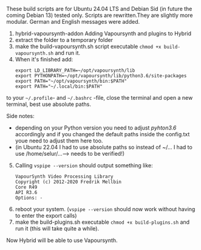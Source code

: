 These build scripts are for Ubuntu 24.04 LTS and Debian Sid (in future the coming Debian 13) tested only.
Scripts are rewritten.They are slightly more modular. German and English messages were added.

1. hybrid-vapoursynth-addon
Adding Vapoursynth and plugins to Hybrid
2. extract the folder to a temporary folder
3. make the build-vapoursynth.sh script executable `chmod +x build-vapoursynth.sh` and run it.
4. When it's finished add:
    ```
    export LD_LIBRARY_PATH=~/opt/vapoursynth/lib
    export PYTHONPATH=~/opt/vapoursynth/lib/python3.6/site-packages
    export PATH="~/opt/vapoursynth/bin:$PATH"
    export PATH="~/.local/bin:$PATH"
    ```
  to your `~/.profile`- and `~/.bashrc` -file, close the terminal and open a new terminal, best use absolute paths.
  
  Side notes:
  * depending on your Python version you need to adjust _pyhton3.6_ accordingly and if you changed the default paths inside the config.txt youe need to adjust them here too.
  * (in Ubuntu 22.04 I had to use absolute paths so instead of ~/... I had to use /home/selur/...--> needs to be verified!)

5. Calling `vspipe --version` should output something like:
    ```
    VapourSynth Video Processing Library
    Copyright (c) 2012-2020 Fredrik Mellbin
    Core R49
    API R3.6
    Options: -
    ```
6. reboot your system.
(`vspipe --version` should now work without having to enter the export calls)
7. make the build-plugins.sh executable `chmod +x build-plugins.sh` and run it (this will take quite a while).

Now Hybrid will be able to use Vapoursynth.
